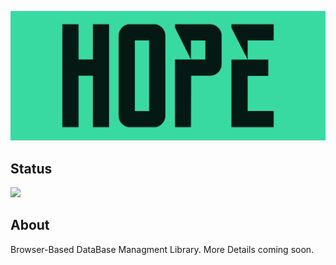![](Hope-logo/cover.png)

## Status

![](https://github.com/ElhamAryanpur/hope/workflows/CI/badge.svg)


## About

Browser-Based DataBase Managment Library. More Details coming soon.
